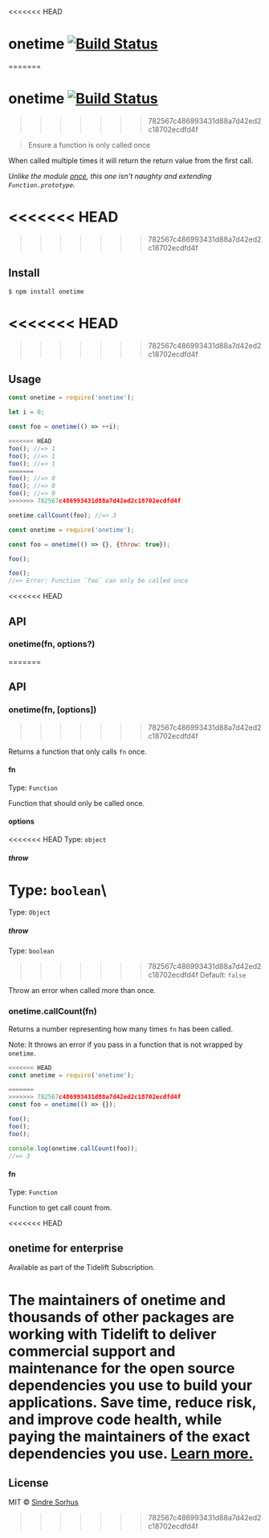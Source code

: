 <<<<<<< HEAD
# onetime [![Build Status](https://travis-ci.com/sindresorhus/onetime.svg?branch=master)](https://travis-ci.com/github/sindresorhus/onetime)
=======
# onetime [![Build Status](https://travis-ci.org/sindresorhus/onetime.svg?branch=master)](https://travis-ci.org/sindresorhus/onetime)
>>>>>>> 782567c486993431d88a7d42ed2c18702ecdfd4f

> Ensure a function is only called once

When called multiple times it will return the return value from the first call.

*Unlike the module [once](https://github.com/isaacs/once), this one isn't naughty and extending `Function.prototype`.*

<<<<<<< HEAD
=======

>>>>>>> 782567c486993431d88a7d42ed2c18702ecdfd4f
## Install

```
$ npm install onetime
```

<<<<<<< HEAD
=======

>>>>>>> 782567c486993431d88a7d42ed2c18702ecdfd4f
## Usage

```js
const onetime = require('onetime');

let i = 0;

const foo = onetime(() => ++i);

<<<<<<< HEAD
foo(); //=> 1
foo(); //=> 1
foo(); //=> 1
=======
foo(); //=> 0
foo(); //=> 0
foo(); //=> 0
>>>>>>> 782567c486993431d88a7d42ed2c18702ecdfd4f

onetime.callCount(foo); //=> 3
```

```js
const onetime = require('onetime');

const foo = onetime(() => {}, {throw: true});

foo();

foo();
//=> Error: Function `foo` can only be called once
```

<<<<<<< HEAD
## API

### onetime(fn, options?)
=======

## API

### onetime(fn, [options])
>>>>>>> 782567c486993431d88a7d42ed2c18702ecdfd4f

Returns a function that only calls `fn` once.

#### fn

Type: `Function`

Function that should only be called once.

#### options

<<<<<<< HEAD
Type: `object`

##### throw

Type: `boolean`\
=======
Type: `Object`

##### throw

Type: `boolean`<br>
>>>>>>> 782567c486993431d88a7d42ed2c18702ecdfd4f
Default: `false`

Throw an error when called more than once.

### onetime.callCount(fn)

Returns a number representing how many times `fn` has been called.

Note: It throws an error if you pass in a function that is not wrapped by `onetime`.

```js
<<<<<<< HEAD
const onetime = require('onetime');

=======
>>>>>>> 782567c486993431d88a7d42ed2c18702ecdfd4f
const foo = onetime(() => {});

foo();
foo();
foo();

console.log(onetime.callCount(foo));
//=> 3
```

#### fn

Type: `Function`

Function to get call count from.

<<<<<<< HEAD
## onetime for enterprise

Available as part of the Tidelift Subscription.

The maintainers of onetime and thousands of other packages are working with Tidelift to deliver commercial support and maintenance for the open source dependencies you use to build your applications. Save time, reduce risk, and improve code health, while paying the maintainers of the exact dependencies you use. [Learn more.](https://tidelift.com/subscription/pkg/npm-onetime?utm_source=npm-onetime&utm_medium=referral&utm_campaign=enterprise&utm_term=repo)
=======

## License

MIT © [Sindre Sorhus](https://sindresorhus.com)
>>>>>>> 782567c486993431d88a7d42ed2c18702ecdfd4f
